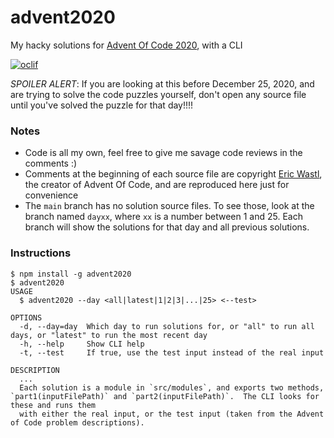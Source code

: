 # advent2020

My hacky solutions for [Advent Of Code 2020](https://adventofcode.com), with a CLI

[![oclif](https://img.shields.io/badge/cli-oclif-brightgreen.svg)](https://oclif.io)

_SPOILER ALERT_: If you are looking at this before December 25, 2020, and are trying to solve the code puzzles yourself, don't open any source file until you've solved the puzzle for that day!!!!

### Notes

- Code is all my own, feel free to give me savage code reviews in the comments :)
- Comments at the beginning of each source file are copyright [Eric Wastl](http://was.tl/), the creator of Advent Of Code, and are reproduced here just for convenience
- The `main` branch has no solution source files.  To see those, look at the branch named `dayxx`, where `xx` is a number between 1 and 25.  Each branch will show the solutions for that day and all previous solutions.

### Instructions

```sh-session
$ npm install -g advent2020
$ advent2020
USAGE
  $ advent2020 --day <all|latest|1|2|3|...|25> <--test>

OPTIONS
  -d, --day=day  Which day to run solutions for, or "all" to run all days, or "latest" to run the most recent day
  -h, --help     Show CLI help
  -t, --test     If true, use the test input instead of the real input

DESCRIPTION
  ...
  Each solution is a module in `src/modules`, and exports two methods, `part1(inputFilePath)` and `part2(inputFilePath)`.  The CLI looks for these and runs them 
  with either the real input, or the test input (taken from the Advent of Code problem descriptions).
```
